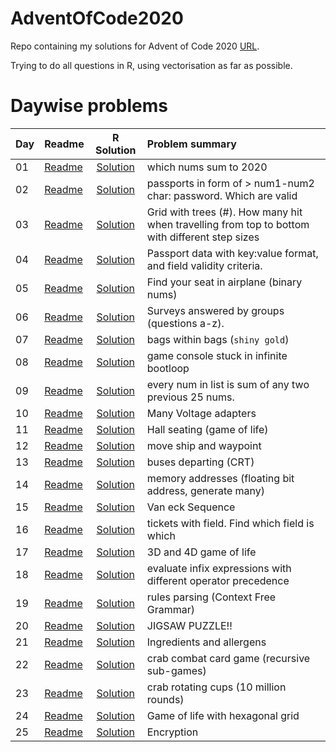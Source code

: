 # AdventOfCode2020

Repo containing my solutions for Advent of Code 2020 [URL](adventofcode.com/2020). 

Trying to do all questions in R, using vectorisation as far as possible. 

# Daywise problems



Day | Readme | R Solution | Problem summary
:---|:-------|:----------:|:---------------
01 | [Readme](./2020/Day%2001/day%201%20readme.md) | [Solution](./2020/Day%2001/solution.R) | which nums sum to 2020
02 | [Readme](./2020/Day%2002/day%202%20readme.md) | [Solution](./2020/Day%2002/day2%20Solutions.R) | passports in form of > num1-num2 char: password. Which are valid
03 | [Readme](./2020/Day%2003/day%203%20readme.md) | [Solution](./2020/Day%2003/solution.R) | Grid with trees (#). How many hit when travelling from top to bottom with different step sizes
04 | [Readme](./2020/Day%2004/day%204%20readme.md) | [Solution](./2020/Day%2004/solution.R) | Passport data with key:value format, and field validity criteria.
05 | [Readme](./2020/Day%2005/day%205%20readme.md) | [Solution](./2020/Day%2005/solution.R) | Find your seat in airplane (binary nums)
06 | [Readme](./2020/Day%2006/day%206%20readme.md) | [Solution](./2020/Day%2006/solution.R) | Surveys answered by groups (questions a-z). 
07 | [Readme](./2020/Day%2007/day%207%20readme.md) | [Solution](./2020/Day%2007/solution.R) | bags within bags (`shiny gold`)
08 | [Readme](./2020/Day%2008/day%208%20readme.md) | [Solution](./2020/Day%2008/solution.R) | game console stuck in infinite bootloop
09 | [Readme](./2020/Day%2009/day%209%20readme.md) | [Solution](./2020/Day%2009/solution.R) | every num in list is sum of any two previous 25 nums. 
10 | [Readme](./2020/Day10/day_10_readme.md)       | [Solution](./2020/Day10/solution.R)    | Many Voltage adapters
11 | [Readme](./2020/Day11/day_11_readme.md)       | [Solution](./2020/Day11/solution.R)    | Hall seating (game of life)
12 | [Readme](./2020/Day12/day_12_readme.md)       | [Solution](./2020/Day12/solution.R)    | move ship and waypoint
13 | [Readme](./2020/Day13/day_13_readme.md)       | [Solution](./2020/Day13/solution.R)    | buses departing (CRT)
14 | [Readme](./2020/Day14/day_14_readme.md)       | [Solution](./2020/Day14/solution.R)    | memory addresses (floating bit address, generate many)
15 | [Readme](./2020/Day15/day_15_readme.md)       | [Solution](./2020/Day15/solution.R)    | Van eck Sequence
16 | [Readme](./2020/Day16/day_16_readme.md)       | [Solution](./2020/Day16/solution.R)    | tickets with field. Find which field is which
17 | [Readme](./2020/Day17/day_17_readme.md)       | [Solution](./2020/Day17/solution.R)    | 3D and 4D game of life
18 | [Readme](./2020/Day18/day_18_readme.md)       | [Solution](./2020/Day18/solution.R)    | evaluate infix expressions with different operator precedence
19 | [Readme](./2020/Day19/day_19_readme.md)       | [Solution](./2020/Day19/solution.R)    | rules parsing (Context Free Grammar)
20 | [Readme](./2020/Day20/day_20_readme.md)       | [Solution](./2020/Day20/solution.R)    | JIGSAW PUZZLE!!
21 | [Readme](./2020/Day21/day_21_readme.md)       | [Solution](./2020/Day21/solution.R)    | Ingredients and allergens
22 | [Readme](./2020/Day22/day_22_readme.md)       | [Solution](./2020/Day22/solution.R)    | crab combat card game (recursive sub-games)
23 | [Readme](./2020/Day23/day_23_readme.md)       | [Solution](./2020/Day23/solution.R)    | crab rotating cups (10 million rounds)
24 | [Readme](./2020/Day24/day_24_readme.md)       | [Solution](./2020/Day24/solution.R)    | Game of life with hexagonal grid
25 | [Readme](./2020/Day25/day_25_readme.md)       | [Solution](./2020/Day25/solution.R)    | Encryption 
